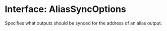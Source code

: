 # Interface: AliasSyncOptions

Specifies what outputs should be synced for the address of an alias output.

